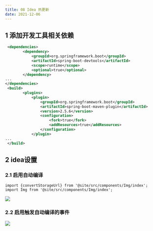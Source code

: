 ```yaml
---
title: 08 Idea 热更新
date: 2021-12-06
---
```


## 1 添加开发工具相关依赖
``` xml title="pom.xml"
 <dependencies>
        <dependency>
            <groupId>org.springframework.boot</groupId>
            <artifactId>spring-boot-devtools</artifactId>
            <scope>runtime</scope>
            <optional>true</optional>
        </dependency>
...
</dependencies>
 <build>
        <plugins>
            <plugin>
                <groupId>org.springframework.boot</groupId>
                <artifactId>spring-boot-maven-plugin</artifactId>
                <version>2.5.6</version>
                <configuration>
                    <fork>true</fork>
                    <addResources>true</addResources>
                </configuration>
            </plugin>
...
 </build>
```

## 2 idea设置
### 2.1 启用自动编译

```mdx-code-block
import {convertStorageUrl} from '@site/src/components/Img/index';
import Img from '@site/src/components/Img/index';
```

<Img src='storage:///images/20211206132845.png' />

### 2.2 启用触发自动编译的事件

<Img src='storage:///images/20211206133103.png' />
